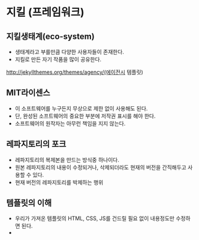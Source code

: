 # 지킬 (프레임워크)

## 지킬생태계(eco-system)
- 생태계라고 부를만큼 다양한 사용자들이 존재한다.
- 지킬로 만든 자기 작품을 많이 공유한다.

http://jekyllthemes.org/themes/agency/(에이전시 템플릿)

## MIT라이센스
- 이 소프트웨어를 누구든지 무상으로 제한 없이 사용해도 된다.
- 단, 완성된 소프트웨어의 중요한 부분에 저작권 표시를 해야 한다.
- 소프트웨어의 원작자는 아무런 책임을 지지 않는다.

## 레파지토리의 포크
- 레파지토리의 복제본을 만드는 방식중 하나이다.
- 원본 레파지토리의 내용이 수정되거나, 삭제되더라도 현재의 버전을 간직해두고 사용할 수 있다.
- 현재 버전의 레파지토리를 박제하는 행위

## 템플릿의 이해
- 우리가 가져온 템플릿의 HTML, CSS, JS를 건드릴 필요 없이 내용정도만 수정하면 된다.
- 

